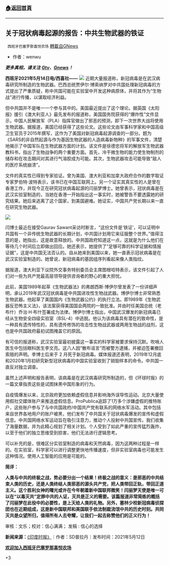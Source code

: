 ###  [:house:返回首頁](https://github.com/ourhimalayas/txt)
---

## 关于冠状病毒起源的报告：中共生物武器的铁证
` 西班牙巴塞罗那喜悦农场` [轉載自GNews](https://gnews.org/zh-hans/1241863/)

- 作者：wenwu


***更多真相，请关注*** [***Gtv***](https://gtv.org/)***、***[***Gnews***](https://gnews.org/)***！***

**西班牙2021年5月14日电/西喜社——**
![]()![](https://gnews-media-offload.s3.amazonaws.com/wp-content/uploads/2021/05/14081400/image3.png)
近期大量报道称，新冠病毒是在武汉病毒研究所制造的生物武器。巴西总统贾伊尔·博索纳罗对中共国处理新冠病毒的方式提出了严重质疑，称中共国可能在实验室中开发这种病原体，并将其作为“生物战”进行传播，以谋取经济利益。

但中共国并不是唯一一个参与其中的。美国最近提出了这个理论。据英国《太阳报》援引《澳大利亚人》最先发布的报道称，美国国务院获得的“爆炸性”文件显示，中国人民解放军（PLA）指挥官做出了邪恶的预测，即下一次世界大战将使用生物武器。据报道，美国已经获得了这些论文。这些论文由军事科学家和中国高级卫生官员于2015年撰写，这作为了美国对新冠病毒起源调查的一部分。题为《SARS的非自然起源与作为基因生物武器的人造病毒新物种》的军事文件，清楚地揭示了中国军队在生物武器方面的计划。该文件是徐德忠将军的解放军生物武器教科书，指出了生物战争的两个重要方面。首先，冷干微生物的能力使生物制剂的储存和在攻击期间对其进行气溶胶成为可能。其次，生物武器攻击可能导致“敌人的医疗系统崩溃”。

文件的真实性已得到专家验证。曾为美国、澳大利亚和加拿大政府合作的数字取证专家罗伯特·波特表示，该书已在中国互联网上。另一个证实其真实性的人是曾在香港工作，并现今正在研究冠状病毒起源的闫丽梦博士。她曾表示，冠状病毒是在武汉实验室制造的，当她在香港一开始指出这一事实时，她被警告不要透露她的研究结果。她后来逃离了这个国家，到美国避难。她证实，中国共产党长期以来一直在研究生物武器。

![]()![](https://gnews-media-offload.s3.amazonaws.com/wp-content/uploads/2021/05/12172410/5-1-12.jpg)

闫博士最近在接受Gaurav Sawant采访时断言，“这份文件是‘铁证’，可以证明中共国有一个非传统生物武器的长期计划，中共国计划用它来征服整个世界。”值得注意的是，她指出，这是故意释放的。中共国政府知道这一点，这就是为什么他们在等待几个时间后立即做出回应。她还表示，她提供了“足够可靠的科学证据和情报证据”，这是中共国无法否认的。自从她来到美国以来，她一直表示冠状病毒是在武汉实验室制造的。她曾说，新冠病毒的基因组序列看起来像人类指纹。

据报道，澳大利亚下议院外交事务特别委员会主席图根哈特表示，该文件引起了人们对一些为共产党最高层领导提供咨询者的野心的重大担忧。

此前，美国1989年起草《生物武器法》的弗朗西斯·博伊尔曾发表了一份详细声明，承认2019年武汉冠状病毒是中共国进攻性生物战武器。博伊尔博士非常熟悉生物武器。他起草了美国国内《生物武器公约》的执行立法。即1989年《生物武器反恐怖主义法》，该法案获得美国国会两院的一致批准。并由时任美国总统（老布什）乔治·H·布什签署成为法律。博伊尔博士指出，中国武汉爆发的新冠病毒已经从生物安全四级实验室（BSL-4）中逃脱。他认为该病毒具有潜在的致命性，是一种具有遗传特性的，具有遗传修饰的攻击性生物战武器或两用生物战的战剂，这也是中共国政府最初试图掩盖它的原因。

有可信的报道称，武汉实验室最初披露这一事实的科学家被要求保持沉默。吹哨人医生中包括眼科医生李文亮。这八人因“散布谣言”而被警方逮捕，并被迫签署撤回索赔的声明。李博士后来于 2 月死于新冠病毒。媒体报道还表明，2019年12月底和2020年1月初研究新型冠状病毒的中国实验室收到了销毁样本的命令。中共国一直反对独立调查。

虽然上述声明和报告表明，该病毒是在武汉病毒研究所制造的，但《环球时报》的一篇文章指责这些是试图抹黑中国形象的行为。

自疫情爆发以来，北京政府更加依赖虚假信息并影响海外误导性运动。北京大量使用假社交媒体账户来推送虚假信息。ProPublica追踪了1万多个涉嫌虚假的推特账户，这些账户参与了与中共国政府/中国共产党有联系的网络水军活动。其中包括来自世界各地用户的账户被黑，他们发布了中共国关于冠状病毒爆发的宣传和虚假信息。中共国网络水军运动旨在吸引注意力，推动个人投射中共国宣传。我们收集了海量数据，并为此精心规划了相关计划。个人受到了如此严重的宣传猛烈轰炸，以至于他们的独立思维受到损害，他们无法进行逻辑思考。

可以补充的是，很难区分实验室制造的病毒和天然病毒，因为这两种过程是一样的。在实验室，科学家可以进行调整更快地传播速度，但非实验室病毒也可能发生这种情况。使用人工智能的应用是可能的。

**简评：**

**人类与中共的终极之战，势必要分出一个结果！终极之战的意义：是邪恶的中共结束人类的历史，还是人类终结人类邪恶的源头共产党，把人类带回正轨，带回正道主义。这个胜利女神的曙光或许在今年朝着新中国联邦微笑！闫丽梦天使是唯一可以在“以毒灭共”定罪中共的人证，灭共是正义的需要。该篇报道非常简练的概括了闫丽梦在此役中的必要性，是上天给人类的礼物。另外，塞林少校新冠病毒侦探团也在近期组成，这是新中国联邦和美国联手依法制裁流氓中共的历史时刻。共同灭共是众望所归，值得所有人去夸耀，让我们一起去称赞他们的正义行为！**

审核：文乐；校对：信心满满； 发稿 : 信心的选择

**新闻来源：**[《印度时报》](https://timesofindia.indiatimes.com/blogs/ChanakyaCode/reports-on-the-origin-of-coronavirus-smoking-gun-proof-of-the-chinese-biological-weapon/)｜作者：SD普拉丹｜发布时间：2021年5月12日

**[欢迎加入西班牙巴塞罗那喜悦农场](https://discord.com/invite/WPy8Qp7)**

+3
